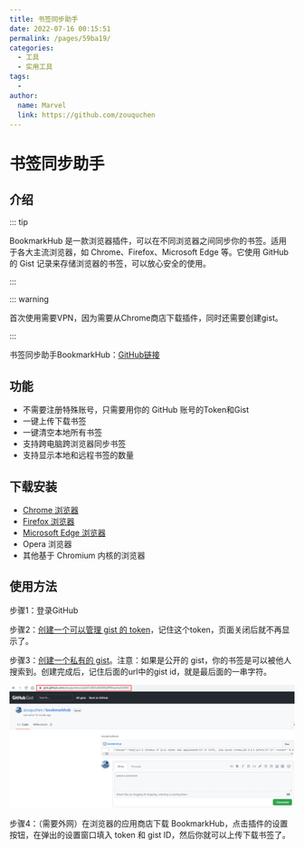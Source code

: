 ```yaml
---
title: 书签同步助手
date: 2022-07-16 00:15:51
permalink: /pages/59ba19/
categories:
  - 工具
  - 实用工具
tags:
  - 
author: 
  name: Marvel
  link: https://github.com/zouquchen
---
```

# 书签同步助手

## 介绍

::: tip

BookmarkHub 是一款浏览器插件，可以在不同浏览器之间同步你的书签。适用于各大主流浏览器，如 Chrome、Firefox、Microsoft Edge 等。它使用 GitHub 的 Gist 记录来存储浏览器的书签，可以放心安全的使用。

::: 

::: warning

首次使用需要VPN，因为需要从Chrome商店下载插件，同时还需要创建gist。

::: 

书签同步助手BookmarkHub：<a href="https://github.com/dudor/BookmarkHub">GitHub链接</a>

## 功能

- 不需要注册特殊账号，只需要用你的 GitHub 账号的Token和Gist
- 一键上传下载书签
- 一键清空本地所有书签
- 支持跨电脑跨浏览器同步书签
- 支持显示本地和远程书签的数量

## 下载安装

* <a href="https://chrome.google.com/webstore/detail/bookmarkhub-sync-bookmark/fohimdklhhcpcnpmmichieidclgfdmol">Chrome 浏览器</a>
* <a href="https://addons.mozilla.org/zh-CN/firefox/addon/BookmarkHub/">Firefox 浏览器</a>
* <a href="https://microsoftedge.microsoft.com/addons/detail/BookmarkHub/fdnmfpogadcljhecfhdikdecbkggfmgk">Microsoft Edge 浏览器</a>
* Opera 浏览器
* 其他基于 Chromium 内核的浏览器

## 使用方法

步骤1：登录GitHub

步骤2：<a href="https://github.com/settings/tokens/new">创建一个可以管理 gist 的 token</a>，记住这个token，页面关闭后就不再显示了。

步骤3：<a href="https://gist.github.com">创建一个私有的 gist</a>。注意：如果是公开的 gist，你的书签是可以被他人搜索到。创建完成后，记住后面的url中的gist id，就是最后面的一串字符。

![image-20220715222609618](https://raw.githubusercontent.com/zouquchen/Images/main/imgs/gist-bookmark.png)

步骤4：（需要外网）在浏览器的应用商店下载 BookmarkHub，点击插件的设置按钮，在弹出的设置窗口填入 token 和 gist ID，然后你就可以上传下载书签了。

